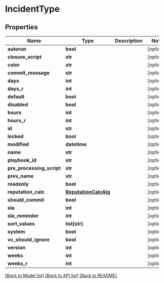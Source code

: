# IncidentType

## Properties
Name | Type | Description | Notes
------------ | ------------- | ------------- | -------------
**autorun** | **bool** |  | [optional] 
**closure_script** | **str** |  | [optional] 
**color** | **str** |  | [optional] 
**commit_message** | **str** |  | [optional] 
**days** | **int** |  | [optional] 
**days_r** | **int** |  | [optional] 
**default** | **bool** |  | [optional] 
**disabled** | **bool** |  | [optional] 
**hours** | **int** |  | [optional] 
**hours_r** | **int** |  | [optional] 
**id** | **str** |  | [optional] 
**locked** | **bool** |  | [optional] 
**modified** | **datetime** |  | [optional] 
**name** | **str** |  | [optional] 
**playbook_id** | **str** |  | [optional] 
**pre_processing_script** | **str** |  | [optional] 
**prev_name** | **str** |  | [optional] 
**readonly** | **bool** |  | [optional] 
**reputation_calc** | [**ReputationCalcAlg**](ReputationCalcAlg.md) |  | [optional] 
**should_commit** | **bool** |  | [optional] 
**sla** | **int** |  | [optional] 
**sla_reminder** | **int** |  | [optional] 
**sort_values** | **list[str]** |  | [optional] 
**system** | **bool** |  | [optional] 
**vc_should_ignore** | **bool** |  | [optional] 
**version** | **int** |  | [optional] 
**weeks** | **int** |  | [optional] 
**weeks_r** | **int** |  | [optional] 

[[Back to Model list]](README.md#documentation-for-models) [[Back to API list]](../README.md#documentation-for-api-endpoints) [[Back to README]](../README.md)


